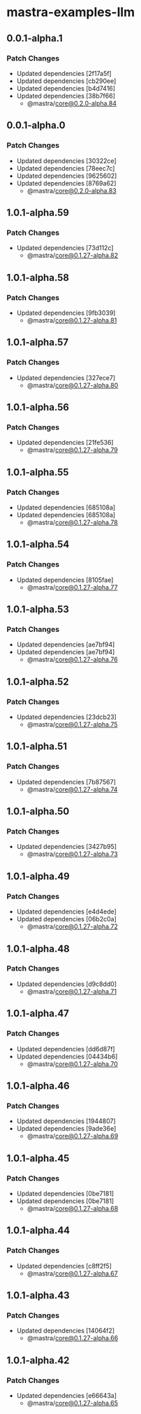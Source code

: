 # mastra-examples-llm

## 0.0.1-alpha.1

### Patch Changes

- Updated dependencies [2f17a5f]
- Updated dependencies [cb290ee]
- Updated dependencies [b4d7416]
- Updated dependencies [38b7f66]
  - @mastra/core@0.2.0-alpha.84

## 0.0.1-alpha.0

### Patch Changes

- Updated dependencies [30322ce]
- Updated dependencies [78eec7c]
- Updated dependencies [9625602]
- Updated dependencies [8769a62]
  - @mastra/core@0.2.0-alpha.83

## 1.0.1-alpha.59

### Patch Changes

- Updated dependencies [73d112c]
  - @mastra/core@0.1.27-alpha.82

## 1.0.1-alpha.58

### Patch Changes

- Updated dependencies [9fb3039]
  - @mastra/core@0.1.27-alpha.81

## 1.0.1-alpha.57

### Patch Changes

- Updated dependencies [327ece7]
  - @mastra/core@0.1.27-alpha.80

## 1.0.1-alpha.56

### Patch Changes

- Updated dependencies [21fe536]
  - @mastra/core@0.1.27-alpha.79

## 1.0.1-alpha.55

### Patch Changes

- Updated dependencies [685108a]
- Updated dependencies [685108a]
  - @mastra/core@0.1.27-alpha.78

## 1.0.1-alpha.54

### Patch Changes

- Updated dependencies [8105fae]
  - @mastra/core@0.1.27-alpha.77

## 1.0.1-alpha.53

### Patch Changes

- Updated dependencies [ae7bf94]
- Updated dependencies [ae7bf94]
  - @mastra/core@0.1.27-alpha.76

## 1.0.1-alpha.52

### Patch Changes

- Updated dependencies [23dcb23]
  - @mastra/core@0.1.27-alpha.75

## 1.0.1-alpha.51

### Patch Changes

- Updated dependencies [7b87567]
  - @mastra/core@0.1.27-alpha.74

## 1.0.1-alpha.50

### Patch Changes

- Updated dependencies [3427b95]
  - @mastra/core@0.1.27-alpha.73

## 1.0.1-alpha.49

### Patch Changes

- Updated dependencies [e4d4ede]
- Updated dependencies [06b2c0a]
  - @mastra/core@0.1.27-alpha.72

## 1.0.1-alpha.48

### Patch Changes

- Updated dependencies [d9c8dd0]
  - @mastra/core@0.1.27-alpha.71

## 1.0.1-alpha.47

### Patch Changes

- Updated dependencies [dd6d87f]
- Updated dependencies [04434b6]
  - @mastra/core@0.1.27-alpha.70

## 1.0.1-alpha.46

### Patch Changes

- Updated dependencies [1944807]
- Updated dependencies [9ade36e]
  - @mastra/core@0.1.27-alpha.69

## 1.0.1-alpha.45

### Patch Changes

- Updated dependencies [0be7181]
- Updated dependencies [0be7181]
  - @mastra/core@0.1.27-alpha.68

## 1.0.1-alpha.44

### Patch Changes

- Updated dependencies [c8ff2f5]
  - @mastra/core@0.1.27-alpha.67

## 1.0.1-alpha.43

### Patch Changes

- Updated dependencies [14064f2]
  - @mastra/core@0.1.27-alpha.66

## 1.0.1-alpha.42

### Patch Changes

- Updated dependencies [e66643a]
  - @mastra/core@0.1.27-alpha.65
